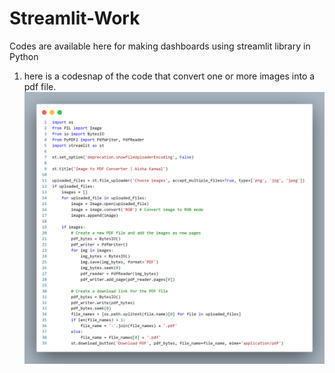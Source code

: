 # Streamlit-Work
Codes are available here for making dashboards using streamlit library in Python

1. here is a codesnap of the code that convert one or more images into a pdf file.
![img2pdf](img2pdf.png)
